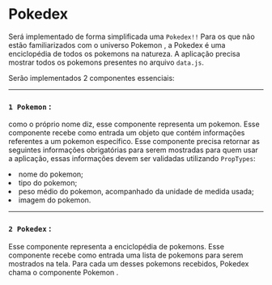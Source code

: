 # Pokedex

Será implementado de forma simplificada uma `Pokedex!!` Para os que não estão familiarizados com o universo Pokemon , a Pokedex é uma enciclopédia de todos os pokemons na natureza. A aplicação precisa mostrar todos os pokemons presentes no arquivo `data.js`.

Serão implementados 2 componentes essenciais:

<hr>

### `1 Pokemon` :
  como o próprio nome diz, esse componente representa um pokemon. Esse componente recebe como entrada um objeto que contém informações referentes a um pokemon específico. Esse componente precisa retornar as seguintes informações obrigatórias para serem mostradas para quem usar a aplicação, essas informações devem ser validadas utilizando `PropTypes`:

<li>nome do pokemon;</li>
<li>tipo do pokemon;</li>
<li>peso médio do pokemon, acompanhado da unidade de medida usada;</li>
<li>imagem do pokemon.</li>

<hr>

### `2 Pokedex` : 
  Esse componente representa a enciclopédia de pokemons. Esse componente recebe como entrada uma lista de pokemons para serem mostrados na tela. Para cada um desses pokemons recebidos, Pokedex chama o componente Pokemon .